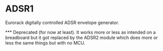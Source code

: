 ADSR1
=====

Eurorack digitally controlled ADSR envelope generator.

*** Deprecated (for now at least). 
It works more or less as intended on a breadboard but it got replaced by the ADSR2 module which does more or less the same things but with no MCU. 

